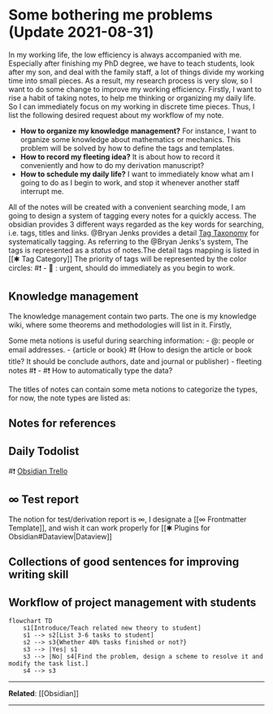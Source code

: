 # Some bothering me problems (Update 2021-08-31)
In my working life, the low efficiency is always accompanied with me. Especially after finishing my PhD degree, we have to teach students, look after my son, and deal with the family staff, a lot of things divide my working time into small pieces. As a result, my research process is very slow, so I want to do some change to improve my working efficiency.
Firstly, I want to rise a habit of taking notes, to help me thinking or organizing my daily life. So I can immediately focus on my working in discrete time pieces. Thus, I list the following desired request about my workflow of my note.
- **How to organize my knowledge management?** For instance, I want to organize some knowledge about mathematics or mechanics. This problem will be solved by how to define the tags and templates.
- **How to record my fleeting idea?** It is about how to record it conveniently and how to do my derivation manuscript?
- **How to schedule my daily life?** I want to immediately know what am I going to do as I begin to work, and stop it whenever another staff interrupt me.

All of the notes will be created with a convenient searching mode, I am going to design a system of tagging every notes for a quickly access. The obsidian provides 3 different ways regarded as the key words for searching, i.e. tags, titles and links.  @Bryan Jenks provides a detail [Tag Taxonomy](https://publish.obsidian.md/bryan-jenks/Tag+Taxonomy) for systematically tagging.
As referring to the @Bryan Jenks's system, The tags is represented as a *status* of notes.The detail tags mapping is listed in [[✱ Tag Category]] 
The priority of tags will be represented by the color circles:
#❗️ 	- 🔴  : urgent, should do immediately as you begin to work.
	
## Knowledge management 
The knowledge management contain two parts. The one is my knowledge wiki, where some theorems and methodologies will list in it. Firstly, 

Some meta notions is useful during searching information:
	- @: people or email addresses.
	- {article or book} #❗️ (How to design the article or book title? It should be conclude authors, date and journal or publisher) 
	- fleeting notes #❗️ 
	- 
#❗️ How to automatically type the data?
	
The titles of notes can contain some meta notions to categorize the types, for now, the note types are listed as:

## Notes for references

## Daily Todolist
#❗️ [Obsidian Trello](https://github.com/OfficerHalf/obsidian-trello/)
## ∞ Test report
The notion for test/derivation report is ∞, I designate a [[∞  Frontmatter Template]], and wish it can work properly for [[✱ Plugins for Obsidian#Dataview|Dataview]]  
## Collections of good sentences for improving writing skill
## Workflow of project management with students
```mermaid
flowchart TD
	s1[Introduce/Teach related new theory to student] 
	s1 --> s2[List 3-6 tasks to student] 
	s2 --> s3{Whether 40% tasks finished or not?}
	s3 --> |Yes| s1
	s3 --> |No| s4[Find the problem, design a scheme to resolve it and modify the task list.]
	s4 --> s3
```
---
**Related**:
[[Obsidian]]

---